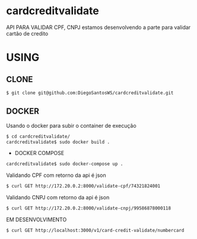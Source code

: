 # cardcreditvalidate
API PARA VALIDAR CPF, CNPJ estamos desenvolvendo a parte para validar cartão de credito

# USING #

## CLONE

```bash
$ git clone git@github.com:DiegoSantosWS/cardcreditvalidate.git
```

## DOCKER

Usando o docker para subir o container de execução

```bash
$ cd cardcreditvalidate/  
cardcreditvalidate$ sudo docker build .
```

* DOCKER COMPOSE

```bash
cardcreditvalidate$ sudo docker-compose up .
```

Validando CPF com retorno da api é json

```bash
$ curl GET http://172.20.0.2:8000/validate-cpf/74321824001
```

Validando CNPJ com retorno da api é json

```bash
$ curl GET http://172.20.0.2:8000/validate-cnpj/99586878000118
```

EM DESENVOLVIMENTO

```bash
$ curl GET http://localhost:3000/v1/card-credit-validate/numbercard
```